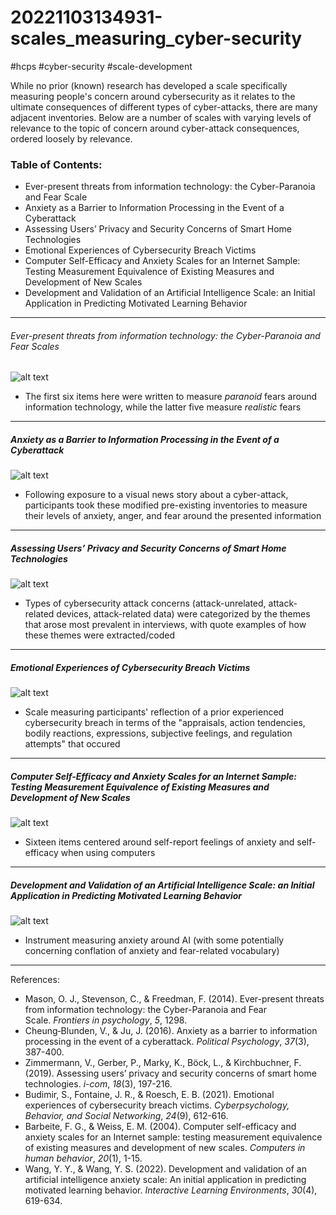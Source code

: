 # 20221103134931-scales_measuring_cyber-security
#hcps #cyber-security #scale-development 

While no prior (known) research has developed a scale specifically measuring people's concern around cybersecurity as it relates to the ultimate consequences of different types of cyber-attacks, there are many adjacent inventories. Below are a number of  scales with varying levels of relevance to the topic of concern around cyber-attack consequences, ordered loosely by relevance.

### Table of Contents:
- Ever-present threats from information technology: the Cyber-Paranoia and Fear Scale
- Anxiety as a Barrier to Information Processing in the Event of a Cyberattack
- Assessing Users’ Privacy and Security Concerns of Smart Home Technologies
- Emotional Experiences of Cybersecurity Breach Victims
- Computer Self-Efficacy and Anxiety Scales for an Internet Sample: Testing Measurement Equivalence of Existing Measures and Development of New Scales
- Development and Validation of an Artificial Intelligence Scale: an Initial Application in Predicting Motivated Learning Behavior

----------------------------------------------------------------
###### Ever-present threats from information technology: the Cyber-Paranoia and Fear Scales

![alt text](cyber_paranoia_fear_scale.jpg)
- The first six items here were written to measure *paranoid* fears around information technology, while the latter five measure *realistic* fears

----------------------------------------------------------------
##### Anxiety as a Barrier to Information Processing in the Event of a Cyberattack

![alt text](emotions_around_cyber-attack_scale.jpg)
- Following exposure to a visual news story about a cyber-attack, participants took these modified pre-existing inventories to measure their levels of anxiety, anger, and fear around the presented information
----------------------------------------------------------------
##### Assessing Users’ Privacy and Security Concerns of Smart Home Technologies

![alt text](privacy_&_security_concerns_of_smart_home_tech_scale.jpg)
- Types of cybersecurity attack concerns (attack-unrelated, attack-related devices, attack-related data) were categorized by the themes that arose most prevalent in interviews, with quote examples of how these themes were extracted/coded
----------------------------------------------------------------
##### Emotional Experiences of Cybersecurity Breach Victims

![alt text](emotions_following_cyber-security_breach_scale.jpg)
- Scale measuring participants' reflection of a prior experienced cybersecurity breach in terms of the "appraisals, action tendencies, bodily reactions, expressions, subjective feelings, and regulation attempts" that occured
----------------------------------------------------------------
##### Computer Self-Efficacy and Anxiety Scales for an Internet Sample: Testing Measurement Equivalence of Existing Measures and Development of New Scales

![alt text](computer_self_efficacy_&_anxiety_scale.jpg)
- Sixteen items centered around self-report feelings of anxiety and self-efficacy when using computers
----------------------------------------------------------------
##### Development and Validation of an Artificial Intelligence Scale: an Initial Application in Predicting Motivated Learning Behavior

![alt text](AI_anxiety_scale.jpg)
- Instrument measuring anxiety around AI (with some potentially concerning conflation of anxiety and fear-related vocabulary)
----------------------------------------------------------------

References:
- Mason, O. J., Stevenson, C., & Freedman, F. (2014). Ever-present threats from information technology: the Cyber-Paranoia and Fear Scale. _Frontiers in psychology_, _5_, 1298.
- Cheung‐Blunden, V., & Ju, J. (2016). Anxiety as a barrier to information processing in the event of a cyberattack. _Political Psychology_, _37_(3), 387-400.
- Zimmermann, V., Gerber, P., Marky, K., Böck, L., & Kirchbuchner, F. (2019). Assessing users’ privacy and security concerns of smart home technologies. _i-com_, _18_(3), 197-216.
- Budimir, S., Fontaine, J. R., & Roesch, E. B. (2021). Emotional experiences of cybersecurity breach victims. _Cyberpsychology, Behavior, and Social Networking_, _24_(9), 612-616.
- Barbeite, F. G., & Weiss, E. M. (2004). Computer self-efficacy and anxiety scales for an Internet sample: testing measurement equivalence of existing measures and development of new scales. _Computers in human behavior_, _20_(1), 1-15.
- Wang, Y. Y., & Wang, Y. S. (2022). Development and validation of an artificial intelligence anxiety scale: An initial application in predicting motivated learning behavior. _Interactive Learning Environments_, _30_(4), 619-634.
